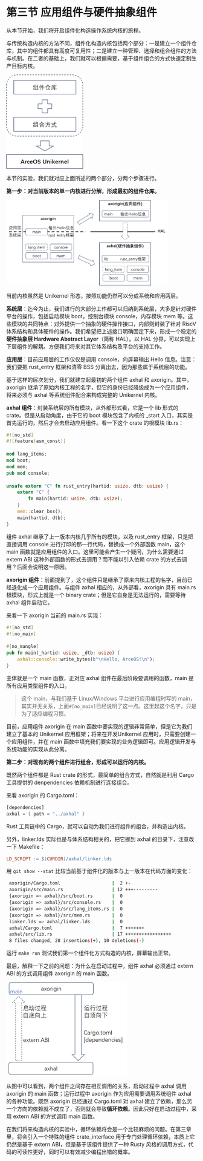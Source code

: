# 第三节 应用组件与硬件抽象组件

从本节开始，我们将开启组件化构造操作系统内核的旅程。

与传统构造内核的方法不同，组件化构造内核包括两个部分：一是建立一个组件仓库，其中的组件都具有高度可复用性；二是建立一种管理、选择和组合组件的方法与机制。在二者的基础上，我们就可以根据需要，基于组件组合的方式快速定制生产目标内核。

 <img src="./img/组件化构造内核.png" alt="组件化构造内核" style="zoom:48%;" align=center />

本节的实验，我们就对应上面所述的两个部分，分两个步骤进行。

**第一步：对当前版本的单一内核进行分解，形成最初的组件仓库。**

 <img src="./img/最早的组件.png" alt="最早的组件" style="zoom:42%;" align=center/>

当前内核虽然是 Unikernel 形态，按照功能仍然可以分成系统和应用两层。

**系统层**：迄今为止，我们进行的大部分工作都可以归纳到系统层，大多是针对硬件平台的操作，包括启动模块 boot，控制台模块 console，内存模块 mem 等。这些模块的共同特点：对外提供一个抽象的硬件操作接口，内部则封装了针对 RiscV 体系结构和具体硬件的操作。我们希望把上述接口明确固定下来，形成一个稳定的**硬件抽象层 Hardware Abstract Layer**（简称 HAL）。以 HAL 分界，可以实现上下层组件的解耦。方便我们将来对其它体系结构及平台的支持工作。

**应用层**：目前应用层的工作仅仅是调用 console，向屏幕输出 Hello 信息。注意：我们要把 rust_entry 框架和清零 BSS 分离出去，因为那些属于系统层的功能。

基于这样的层次划分，我们就建立起最初的两个组件 axhal 和 axorigin。其中，axorigin 继承了原始内核工程的名字，但它的身份已经降级成为一个应用组件，将来必须与 axhal 等系统组件配合来构成完整的 Unikernel 内核。

**axhal 组件**：封装系统层的所有模块，从外部形式看，它是一个 lib 形式的 crate。但是从启动角度，由于它的 boot 模块包含了内核的 _start 入口，其实是首先运行的，然后才会去启动应用组件。看一下这个 crate 的根模块 lib.rs：

```rust
#![no_std]
#![feature(asm_const)]

mod lang_items;
mod boot;
mod mem;
pub mod console;

unsafe extern "C" fn rust_entry(hartid: usize, dtb: usize) {
    extern "C" {
        fn main(hartid: usize, dtb: usize);
    }
    mem::clear_bss();
    main(hartid, dtb);
}
```

组件 axhal 继承了上一版本内核几乎所有的模块，以及 rust_entry 框架，只是把直接调用 console 进行打印的那一行代码，替换成一个外部函数 main，这个 main 函数就是应用组件的入口。这里可能会产生一个疑问，为什么需要通过 extern ABI 这种外部函数的形式去调用？而不能以引入依赖 crate 的方式去调用？后面会说明这一原因。

**axorigin 组件**：前面提到了，这个组件只是继承了原来内核工程的名字，目前已经退化成一个应用组件。与组件 axhal 相应的，从外部看，axorigin 具有 main.rs 根模块，形式上就是一个 binary crate；但是它自身是无法运行的，需要等待 axhal 组件启动它。

来看一下 axorigin 当前的 main.rs 实现：

```rust
#![no_std]
#![no_main]

#[no_mangle]
pub fn main(_hartid: usize, _dtb: usize) {
    axhal::console::write_bytes(b"\nHello, ArceOS!\n");
}
```

主体就是一个 main 函数，正对应 axhal 组件在最后阶段要调用的函数，main 是所有应用类型组件的入口。

> 这个 main，与我们基于 Linux/Windows 平台进行应用编程时写的 main，其实并无关系，上面`#[no_main]`已经说明了这一点。这里起这个名字，只是为了适应编程习惯。

目前，应用组件 axorigin 在 main 函数中要实现的逻辑非常简单，但是它为我们建立了基本的 Unikernel 应用框架；将来在开发Unikernel 应用时，只需要创建一个应用组件，并在 main 函数中填充我们要实现的业务逻辑即可。应用逻辑开发与系统功能的实现从此分离。

**第二步：对现有的两个组件进行组合，形成可以运行的内核。**

既然两个组件都是 Rust crate 的形式，最简单的组合方式，自然就是利用 Cargo 工具提供的 denpendencies 依赖机制进行连接组合。

来看 axorigin 的 Cargo.toml：

```rust
[dependencies]
axhal = { path = "../axhal" }
```

Rust 工具链中的 Cargo，就可以自动为我们进行组件的组合，并构造出内核。

另外，linker.lds 实际也是与体系结构相关的，把它挪到 axhal 的目录下，注意改一下 Makefile：

```makefile
LD_SCRIPT := $(CURDIR)/axhal/linker.lds
```

用 `git show --stat` 比较当前基于组件化的版本与上一版本在代码方面的变化：

```sh
 axorigin/Cargo.toml                   |  2 +-
 axorigin/src/main.rs                  | 12 +++---------
 {axorigin => axhal}/src/boot.rs       |  0
 {axorigin => axhal}/src/console.rs    |  0
 {axorigin => axhal}/src/lang_items.rs |  0
 {axorigin => axhal}/src/mem.rs        |  0
 linker.lds => axhal/linker.lds        |  0
 axhal/Cargo.toml                      |  7 +++++++
 axhal/src/lib.rs                      | 17 +++++++++++++++++
 8 files changed, 28 insertions(+), 10 deletions(-)
```

运行 `make run` 测试我们第一个组件化方式构造的内核，屏幕输出正常。

最后，解释一下之前的问题：为什么在启动过程中，组件 axhal 必须通过 extern ABI 的方式调用组件 axorigin 的 main 函数。

 <img src="./img/组件调用关系.png" alt="组件调用关系" style="zoom:42%;" align=center/>

从图中可以看到，两个组件之间存在相互调用的关系，启动过程中 axhal 调用 axorigin 的 main 函数；运行过程中 axorigin 作为应用需要调用系统组件 axhal 的各种功能。既然 axorigin 已经通过 Cargo.toml 对 axhal 建立了依赖，那么另一个方向的依赖就不成立了，否则就会导致**循环依赖**。因此只好在启动过程中，采用 extern ABI 的方式调用 main 函数。

在我们将来构造内核的实验中，循环依赖将会是一个比较麻烦的问题。在第三章里，将会引入一个特殊的组件 crate_interface 用于专门处理循环依赖，本质上它仍然是基于 extern ABI，但是基于该组件提供了一种 Rusty 风格的调用方式，代码的可读性更好，同时可以有效减少编程出错的概率。
